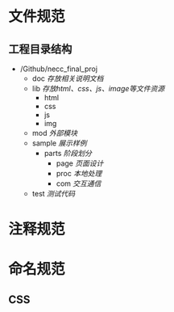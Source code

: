 
# 文件规范
## 工程目录结构
- /Github/necc_final_proj
  - doc    *存放相关说明文档*
  - lib    *存放html、css、js、image等文件资源*
    - html
    - css
    - js
    - img
  + mod    *外部模块*
  - sample *展示样例*
    - parts  *阶段划分*
      - page *页面设计*
      - proc *本地处理*
      - com  *交互通信*
  + test   *测试代码*
## 

# 注释规范

# 命名规范
## CSS

